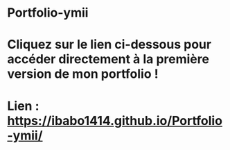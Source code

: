 # Portfolio-ymii
# Cliquez sur le lien ci-dessous pour accéder directement à la première version de mon portfolio !
# Lien : https://ibabo1414.github.io/Portfolio-ymii/
